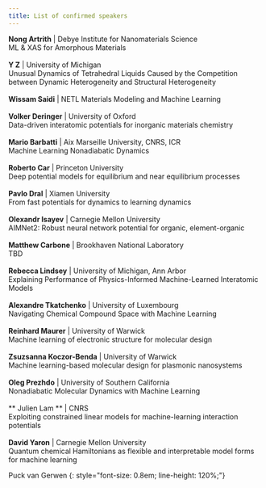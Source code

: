 ```yaml
---
title: List of confirmed speakers
---
```


<!-- <object data="/assets/speakers - Sheet1.pdf" width="100%" height="100%" type='application/pdf'></object>
 -->

 <!-- <style>
  .small {
    font-size: 0.7em;
    color: red;
  }
</style> -->


**Nong Artrith**  | Debye Institute for Nanomaterials Science    
ML & XAS for Amorphous Materials     
<br>
**Y	Z** | University of Michigan    
Unusual Dynamics of Tetrahedral Liquids Caused by the Competition between Dynamic Heterogeneity and Structural Heterogeneity    
<br> 
**Wissam Saidi** | NETL
Materials Modeling and Machine Learning    
<br>
**Volker	Deringer** | University of Oxford    
Data-driven interatomic potentials for inorganic materials chemistry      
<br>
**Mario	Barbatti** | Aix Marseille University, CNRS, ICR      
Machine Learning Nonadiabatic Dynamics        
<br>
**Roberto	Car** | Princeton University      
Deep potential models for equilibrium and near equilibrium processes      
<br>
**Pavlo Dral** | Xiamen University      
From fast potentials for dynamics to learning dynamics    
<br> 
**Olexandr Isayev** | Carnegie Mellon University     
AIMNet2: Robust neural network potential for organic, element-organic     
<br>
**Matthew Carbone**    | Brookhaven National Laboratory    
TBD    
<br>
**Rebecca Lindsey**    | University of Michigan, Ann Arbor    
Explaining Performance of Physics-Informed Machine-Learned Interatomic Models     
<br>
**Alexandre Tkatchenko**    | University of Luxembourg     
Navigating Chemical Compound Space with Machine Learning        
<br>
**Reinhard	Maurer**     | University of Warwick       
Machine learning of electronic structure for molecular design     
<br>
**Zsuzsanna Koczor-Benda**     | University of Warwick     
Machine learning-based molecular design for plasmonic nanosystems       
<br>
**Oleg Prezhdo**     | University of Southern California    
Nonadiabatic Molecular Dynamics with Machine Learning       
<br>
** Julien	Lam **  | CNRS   
Exploiting constrained linear models for machine-learning interaction potentials    
<br>
**David	Yaron** | Carnegie Mellon University    
Quantum chemical Hamiltonians as flexible and interpretable model forms for machine learning   

Puck	van Gerwen 
{: style="font-size: 0.8em; line-height: 120%;"}
